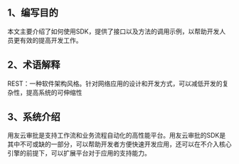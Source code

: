 ## 1、编写目的

本文主要介绍了如何使用SDK，提供了接口以及方法的调用示例，以帮助开发人员更有效的提高开发工作。



## 2、术语解释

REST：一种软件架构风格。针对网络应用的设计和开发方式，可以减低开发的复杂性，提高系统的可伸缩性



## 3、系统介绍

用友云审批是支持工作流和业务流程自动化的高性能平台。用友云审批的SDK是其中不可或缺的一部分，可以帮助开发者方便快速开发应用，还可以在不介入核心引擎的前提下，可以扩展平台对于应用的支持能力。





